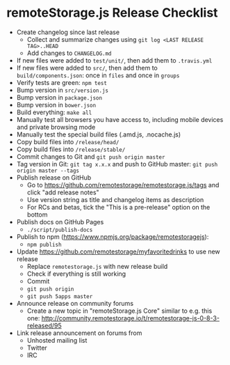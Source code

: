 # remoteStorage.js Release Checklist

* Create changelog since last release
    * Collect and summarize changes using `git log <LAST RELEASE TAG>..HEAD`
    * Add changes to `CHANGELOG.md`
* If new files were added to `test/unit/`, then add them to `.travis.yml`
* If new files were added to `src/`, then add them to `build/components.json`: once in `files` and once in `groups`
* Verify tests are green: `npm test`
* Bump version in `src/version.js`
* Bump version in `package.json`
* Bump version in `bower.json`
* Build everything: `make all`
* Manually test all browsers you have access to, including mobile devices and private browsing mode
* Manually test the special build files (.amd.js, .nocache.js)
* Copy build files into `/release/head/`
* Copy build files into `/release/stable/`
* Commit changes to Git and `git push origin master`
* Tag version in Git: `git tag x.x.x` and push to GitHub master: `git push origin master --tags`
* Publish release on GitHub
    * Go to https://github.com/remotestorage/remotestorage.js/tags and click "add release notes"
    * Use version string as title and changelog items as description
    * For RCs and betas, tick the "This is a pre-release" option on the bottom
* Publish docs on GitHub Pages
    * `./script/publish-docs`
* Publish to npm (https://www.npmjs.org/package/remotestoragejs):
  * `npm publish`
* Update https://github.com/remotestorage/myfavoritedrinks to use new release
    * Replace `remotestorage.js` with new release build
    * Check if everything is still working
    * Commit
    * `git push origin`
    * `git push 5apps master`
* Announce release on community forums
    * Create a new topic in "remoteStorage.js Core" similar to e.g. this one: http://community.remotestorage.io/t/remotestorage-js-0-8-3-released/95
* Link release announcement on forums from
    * Unhosted mailing list
    * Twitter
    * IRC
